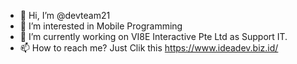 - 👋 Hi, I’m @devteam21
- 👀 I’m interested in Mobile Programming
- 🌱 I’m currently working on VI8E Interactive Pte Ltd as Support IT.
- 📫 How to reach me? Just Clik this <a href="https://www.ideadev.biz.id/">https://www.ideadev.biz.id/</a>

<!---
devteam21/devteam21 is a ✨ special ✨ repository because its `README.md` (this file) appears on your GitHub profile.
You can click the Preview link to take a look at your changes.
--->
